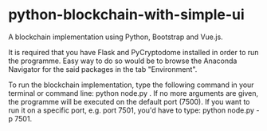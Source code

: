 # python-blockchain-with-simple-ui

A blockchain implementation using Python, Bootstrap and Vue.js.

It is required that you have Flask and PyCryptodome installed in order to run the programme.
Easy way to do so would be to browse the Anaconda Navigator for the said packages in the tab "Environment".

To run the blockchain implementation, type the following command in your terminal or command line: python node.py . If no more arguments are given, the programme will be executed on the default port (7500). If you want to run it on a specific port, e.g. port 7501, you'd have to type: python node.py -p 7501.


